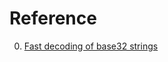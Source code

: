 # Reference

0. [Fast decoding of base32 strings](https://lemire.me/blog/2023/07/20/fast-decoding-of-base32-strings/)

